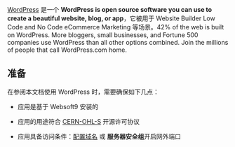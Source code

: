 [WordPress](https://wordpress.com/) 是一个 **WordPress is open source software you can use to create a beautiful website, blog, or app**，它被用于 Website Builder Low Code and No Code eCommerce Marketing  等场景。42% of the web is built on WordPress. More bloggers, small businesses, and Fortune 500 companies use WordPress than all other options combined. Join the millions of people that call WordPress.com home.



## 准备

在参阅本文档使用 WordPress 时，需要确保如下几点：

- 应用是基于 Websoft9 安装的

- 应用的用途符合 [CERN-OHL-S](https://opensource.org/CERN-OHL-S) 开源许可协议

- 应用具备访问条件：[配置域名](./guide/appsetdomain) 或 **服务器安全组**开启网外端口